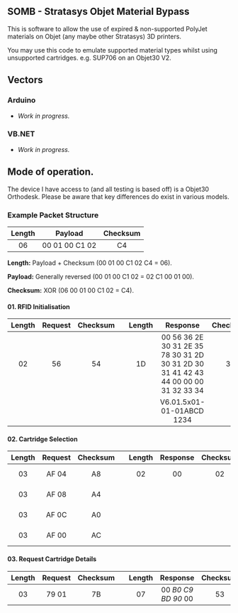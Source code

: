 SOMB - Stratasys Objet Material Bypass
-----------

This is software to allow the use of expired & non-supported PolyJet materials on Objet (any maybe other Stratasys) 3D printers.

You may use this code to emulate supported material types whilst using unsupported cartridges. e.g. SUP706 on an Objet30 V2.

## Vectors
### Arduino
* *Work in progress.*

### VB.NET
* *Work in progress.*

## Mode of operation.

The device I have access to (and all testing is based off) is a Objet30 Orthodesk. Please be aware that key differences do exist in various models.

### Example Packet Structure

| Length | Payload | Checksum |
| :---: | :---: | :---: |
| 06 | 00 01 00 C1 02 | C4 |

**Length:**
Payload + Checksum (00 01 00 C1 02 C4 = 06).

**Payload:**
Generally reversed (00 01 00 C1 02 = 02 C1 00 01 00).

**Checksum:**
XOR (06 00 01 00 C1 02 = C4).

#### 01. RFID Initialisation
| Length | Request | Checksum | | Length | Response | Checksum |
| :---: | :---: | :---: | :---: | :---: | :---: | :---: |
| 02 | 56 | 54 | | 1D | 00 56 36 2E 30 31 2E 35 78 30 31 2D 30 31 2D 30 31 41 42 43 44 00 00 00 31 32 33 34 | 30 |
| | | | | | V6.01.5x01-01-01ABCD   1234 | |

#### 02. Cartridge Selection
| Length | Request | Checksum | | Length | Response | Checksum | Note |
| :---: | :---: | :---: | :---: | :---: | :---: | :---: | :---: |
| 03 | AF 04 | A8 | | 02 | 00 | 02 | L-Material |
| 03 | AF 08 | A4 | | | | | R-Material |
| 03 | AF 0C | A0 | | | | | L-Support |
| 03 | AF 00 | AC | | | | | R-Support |

#### 03. Request Cartridge Details
| Length | Request | Checksum | | Length | Response | Checksum |
| :---: | :---: | :---: | :---: | :---: | :---: | :---: |
03 | 79 01 | 7B | | 07 | 00 *B0 C9 BD 90* 00 | 53 |
